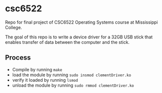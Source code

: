 # csc6522
Repo for final project of CSC6522 Operating Systems course at Mississippi College.

The goal of this repo is to write a device driver for a 32GB USB stick that 
enables transfer of data between the computer and the stick.

## Process
- Compile by running `make`
- load the module by running `sudo insmod clementDriver.ko`
- verify it loaded by running `lsmod`
- unload the module by running `sudo rmmod clementDriver.ko`
